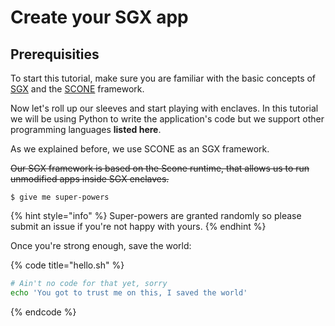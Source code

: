 # Create your SGX app

## Prerequisities

To start this tutorial, make sure you are familiar with the basic concepts of [SGX](create-your-first-sgx-app.md) and the [SCONE](scone-framework.md) framework.

Now let's roll up our sleeves and start playing with enclaves. In this tutorial we will be using Python to write the application's code but we support other programming languages **listed here**.

As we explained before, we use SCONE as an SGX framework.

~~Our SGX framework is based on the Scone runtime, that allows us to run unmodified apps inside SGX enclaves.~~

```
$ give me super-powers
```

{% hint style="info" %}
 Super-powers are granted randomly so please submit an issue if you're not happy with yours.
{% endhint %}

Once you're strong enough, save the world:

{% code title="hello.sh" %}
```bash
# Ain't no code for that yet, sorry
echo 'You got to trust me on this, I saved the world'
```
{% endcode %}



